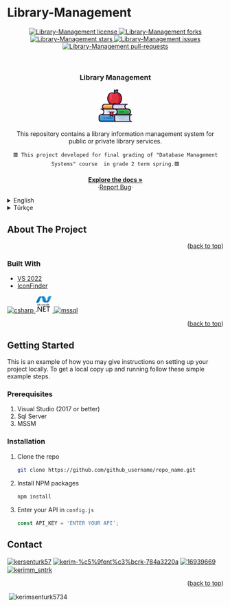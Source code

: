 # Library-Management


<div id="top"></div>
<!--
*** Thanks for checking out the Best-README-Template. If you have a suggestion
*** that would make this better, please fork the repo and create a pull request
*** or simply open an issue with the tag "enhancement".
*** Don't forget to give the project a star!
*** Thanks again! Now go create something AMAZING! :D
-->



<!-- PROJECT SHIELDS -->
<!--
*** I'm using markdown "reference style" links for readability.
*** Reference links are enclosed in brackets [ ] instead of parentheses ( ).
*** See the bottom of this document for the declaration of the reference variables
*** for contributors-url, forks-url, etc. This is an optional, concise syntax you may use.
*** https://www.markdownguide.org/basic-syntax/#reference-style-links
-->
<p align="center">
<a href="https://github.com/kerimsenturk5734/Library-Management/blob/main/LICENSE.md" target="blank">
<img src="https://img.shields.io/github/license/kerimsenturk5734/Library-Management?style=flat-square" alt="Library-Management license" />
</a>
<a href="https://github.com/kerimsenturk5734/Library-Management/fork" target="blank">
<img src="https://img.shields.io/github/forks/kerimsenturk5734/Library-Management?style=flat-square" alt="Library-Management forks"/>
</a>
<a href="https://github.com/kerimsenturk5734/Library-Management/stargazers" target="blank">
<img src="https://img.shields.io/github/stars/kerimsenturk5734/Library-Management?style=flat-square" alt="Library-Management stars"/>
</a>
<a href="https://github.com/kerimsenturk5734/Library-Management/issues" target="blank">
<img src="https://img.shields.io/github/issues/kerimsenturk5734/Library-Management?style=flat-square" alt="Library-Management issues"/>
</a>
<a href="https://github.com/kerimsenturk5734/Library-Management/pulls" target="blank">
<img src="https://img.shields.io/github/issues-pr/kerimsenturk5734/Library-Management?style=flat-square" alt="Library-Management pull-requests"/>
</a>
</p>


<!-- PROJECT LOGO -->
<br />
<div align="center">
  
  <h3 align="center">Library Management</h3>

  <p align="center">
    <a href="https://github.com/kerimsenturk5734/Library-Management">
    <img src="https://raw.githubusercontent.com/kerimsenturk5734/Library-Management/main/bin/Debug/books-128.ico" alt="Logo" width="80" height="80">
    </a>
    
   This repository contains a library information management system for public or private library services.
    <br/>
    <div>
      ```
        🟥 This project developed for final grading of "Database Management Systems" course  in grade 2 term spring.🟥
      ```
    <div/>
    <br />
    <a href="https://github.com/kerimsenturk5734/Library-Management"><strong>Explore the docs »</strong></a>
        <br/>
   ·<a href="https://github.com/github_username/repo_name/issues">Report Bug</a>·
  </p>
</div>



<!-- TABLE OF CONTENTS -->
<div align="left">
    <details>
      <summary>English</summary>
      <ol>
        <li>
          <a href="#about-the-project">About The Project</a>
          <ul>
            <li><a href="#built-with">Built With</a></li>
          </ul>
        </li>
        <li>
          <a href="#getting-started">Getting Started</a>
          <ul>
            <li><a href="#prerequisites">Prerequisites</a></li>
            <li><a href="#installation">Installation</a></li>
          </ul>
        </li>
        <li><a href="#contact">Contact</a></li>
      </ol>
    </details>
   <details>
      <summary>Türkçe</summary>
      <ol>
        <li>
          <a href="#about-the-project">About The Project</a>
          <ul>
            <li><a href="#built-with">Built With</a></li>
          </ul>
        </li>
        <li>
          <a href="#getting-started">Getting Started</a>
          <ul>
            <li><a href="#prerequisites">Prerequisites</a></li>
            <li><a href="#installation">Installation</a></li>
          </ul>
        </li>
        <li><a href="#contact">Contact</a></li>
      </ol>
    </details>
  
<div/>



<!-- ABOUT THE PROJECT -->
## About The Project

<!--projeyi anlat gif olarak kullanımını göster-->
<p align="right">(<a href="#top">back to top</a>)</p>



### Built With

* [VS 2022](https://visualstudio.microsoft.com/tr/vs/)
* [IconFinder](https://www.iconfinder.com/)
<p align="left"> 
  <a href="https://www.w3schools.com/cs/" target="_blank" rel="noreferrer"> <img src="https://cdn-icons-png.flaticon.com/512/6132/6132221.png" alt="csharp" width="40" height="40"/> </a> <a href="https://dotnet.microsoft.com/" target="_blank" rel="noreferrer"> <img src="https://raw.githubusercontent.com/devicons/devicon/master/icons/dot-net/dot-net-original-wordmark.svg" alt="dotnet" width="40" height="40"/> </a> <a href="https://www.microsoft.com/en-us/sql-server" target="_blank" rel="noreferrer"> <img src="https://cdn-icons-png.flaticon.com/512/5968/5968364.png" alt="mssql" width="40" height="40"/> </a>
    </p>
<p align="right">(<a href="#top">back to top</a>)</p>



<!-- GETTING STARTED -->
## Getting Started

This is an example of how you may give instructions on setting up your project locally.
To get a local copy up and running follow these simple example steps.

### Prerequisites

1. Visual Studio (2017 or better)
2. Sql Server
3. MSSM

### Installation

1. Clone the repo
   ```sh
   git clone https://github.com/github_username/repo_name.git
   ```
2. Install NPM packages
   ```sh
   npm install
   ```
3. Enter your API in `config.js`
   ```js
   const API_KEY = 'ENTER YOUR API';
   ```


<!-- CONTACT -->
## Contact

<p align="left">
<a href="https://twitter.com/kersenturk57" target="blank"><img align="center" src="https://raw.githubusercontent.com/rahuldkjain/github-profile-readme-generator/master/src/images/icons/Social/twitter.svg" alt="kersenturk57" height="30" width="40" /></a>
<a href="https://www.linkedin.com/in/kerim-%c5%9fent%c3%bcrk-784a3220a/" target="blank"><img align="center" src="https://raw.githubusercontent.com/rahuldkjain/github-profile-readme-generator/master/src/images/icons/Social/linked-in-alt.svg" alt="kerim-%c5%9fent%c3%bcrk-784a3220a" height="30" width="40" /></a>
<a href="https://stackoverflow.com/users/16939669" target="blank"><img align="center" src="https://raw.githubusercontent.com/rahuldkjain/github-profile-readme-generator/master/src/images/icons/Social/stack-overflow.svg" alt="16939669" height="30" width="40" /></a>
<a href="https://www.instagram.com/kerimm_sntrk/" target="blank"><img align="center" src="https://raw.githubusercontent.com/rahuldkjain/github-profile-readme-generator/master/src/images/icons/Social/instagram.svg" alt="kerimm_sntrk" height="30" width="40" /></a>
</p>

<p align="right">(<a href="#top">back to top</a>)</p>

<p>&nbsp;<img align="center" src="https://github-readme-stats.vercel.app/api?username=kerimsenturk5734&show_icons=true&locale=en" alt="kerimsenturk5734" /></p>



